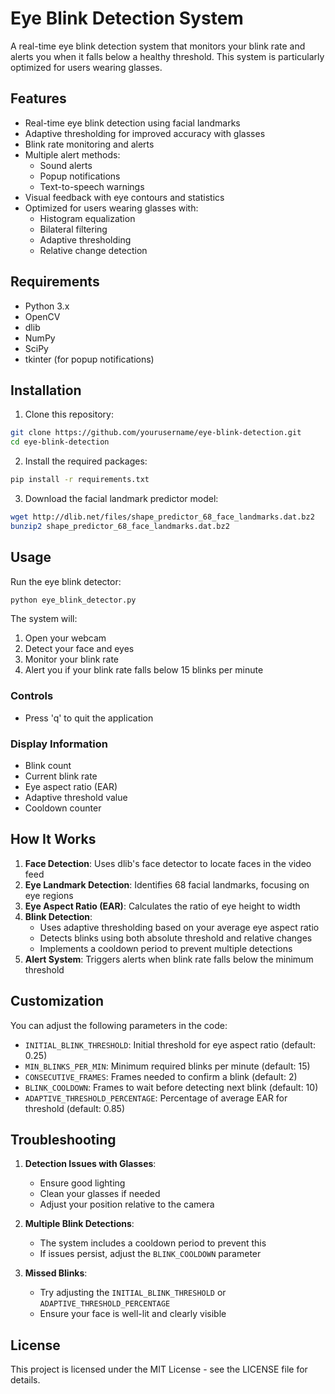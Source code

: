 # Eye Blink Detection System

A real-time eye blink detection system that monitors your blink rate and alerts you when it falls below a healthy threshold. This system is particularly optimized for users wearing glasses.

## Features

- Real-time eye blink detection using facial landmarks
- Adaptive thresholding for improved accuracy with glasses
- Blink rate monitoring and alerts
- Multiple alert methods:
  - Sound alerts
  - Popup notifications
  - Text-to-speech warnings
- Visual feedback with eye contours and statistics
- Optimized for users wearing glasses with:
  - Histogram equalization
  - Bilateral filtering
  - Adaptive thresholding
  - Relative change detection

## Requirements

- Python 3.x
- OpenCV
- dlib
- NumPy
- SciPy
- tkinter (for popup notifications)

## Installation

1. Clone this repository:

```bash
git clone https://github.com/yourusername/eye-blink-detection.git
cd eye-blink-detection
```

2. Install the required packages:

```bash
pip install -r requirements.txt
```

3. Download the facial landmark predictor model:

```bash
wget http://dlib.net/files/shape_predictor_68_face_landmarks.dat.bz2
bunzip2 shape_predictor_68_face_landmarks.dat.bz2
```

## Usage

Run the eye blink detector:

```bash
python eye_blink_detector.py
```

The system will:

1. Open your webcam
2. Detect your face and eyes
3. Monitor your blink rate
4. Alert you if your blink rate falls below 15 blinks per minute

### Controls

- Press 'q' to quit the application

### Display Information

- Blink count
- Current blink rate
- Eye aspect ratio (EAR)
- Adaptive threshold value
- Cooldown counter

## How It Works

1. **Face Detection**: Uses dlib's face detector to locate faces in the video feed
2. **Eye Landmark Detection**: Identifies 68 facial landmarks, focusing on eye regions
3. **Eye Aspect Ratio (EAR)**: Calculates the ratio of eye height to width
4. **Blink Detection**:
   - Uses adaptive thresholding based on your average eye aspect ratio
   - Detects blinks using both absolute threshold and relative changes
   - Implements a cooldown period to prevent multiple detections
5. **Alert System**: Triggers alerts when blink rate falls below the minimum threshold

## Customization

You can adjust the following parameters in the code:

- `INITIAL_BLINK_THRESHOLD`: Initial threshold for eye aspect ratio (default: 0.25)
- `MIN_BLINKS_PER_MIN`: Minimum required blinks per minute (default: 15)
- `CONSECUTIVE_FRAMES`: Frames needed to confirm a blink (default: 2)
- `BLINK_COOLDOWN`: Frames to wait before detecting next blink (default: 10)
- `ADAPTIVE_THRESHOLD_PERCENTAGE`: Percentage of average EAR for threshold (default: 0.85)

## Troubleshooting

1. **Detection Issues with Glasses**:

   - Ensure good lighting
   - Clean your glasses if needed
   - Adjust your position relative to the camera

2. **Multiple Blink Detections**:

   - The system includes a cooldown period to prevent this
   - If issues persist, adjust the `BLINK_COOLDOWN` parameter

3. **Missed Blinks**:
   - Try adjusting the `INITIAL_BLINK_THRESHOLD` or `ADAPTIVE_THRESHOLD_PERCENTAGE`
   - Ensure your face is well-lit and clearly visible

## License

This project is licensed under the MIT License - see the LICENSE file for details.
